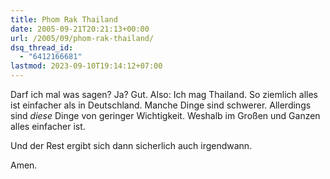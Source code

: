 ```yaml
---
title: Phom Rak Thailand
date: 2005-09-21T20:21:13+00:00
url: /2005/09/phom-rak-thailand/
dsq_thread_id:
  - "6412166681"
lastmod: 2023-09-10T19:14:12+07:00
---
```

Darf ich mal was sagen? Ja? Gut. Also: Ich mag Thailand. So ziemlich alles ist einfacher als in Deutschland. Manche Dinge sind schwerer. Allerdings sind _diese_ Dinge von geringer Wichtigkeit. Weshalb im Großen und Ganzen alles einfacher ist.

Und der Rest ergibt sich dann sicherlich auch irgendwann.

Amen.
